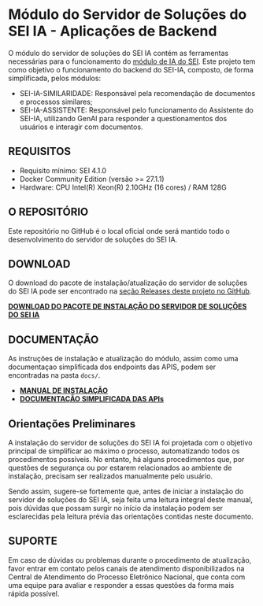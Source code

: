 # Módulo do Servidor de Soluções do SEI IA - Aplicações de Backend

O módulo do servidor de soluções do SEI IA contém as ferramentas necessárias para o funcionamento do [módulo de IA do SEI](https://github.com/anatelgovbr/mod-sei-ia). Este projeto tem como objetivo o funcionamento do backend do SEI-IA, composto, de forma simplificada, pelos módulos:
- SEI-IA-SIMILARIDADE: Responsável pela recomendação de documentos e processos similares;
- SEI-IA-ASSISTENTE: Responsável pelo funcionamento do Assistente do SEI-IA, utilizando GenAI para responder a questionamentos dos usuários e interagir com documentos.

## REQUISITOS

- Requisito mínimo: SEI 4.1.0
- Docker Community Edition (versão >= 27.1.1)
- Hardware: CPU Intel(R) Xeon(R) 2.10GHz (16 cores) / RAM 128G

## O REPOSITÓRIO

Este repositório no GitHub é o local oficial onde será mantido todo o desenvolvimento do servidor de soluções do SEI IA.

## DOWNLOAD

O download do pacote de instalação/atualização do servidor de soluções do SEI IA pode ser encontrado na [seção Releases deste projeto no GitHub](https://github.com/anatelgovbr/sei-ia/releases). 

**[DOWNLOAD DO PACOTE DE INSTALAÇÃO DO SERVIDOR DE SOLUÇÕES DO SEI IA](https://github.com/anatelgovbr/sei-ia/releases)** 

## DOCUMENTAÇÃO

As instruções de instalação e atualização do módulo, assim como uma documentaçao simplificada dos endpoints das APIS, podem ser encontradas na pasta `docs/`.

* **[MANUAL DE INSTALAÇÃO](docs/INSTALL.md)**
* **[DOCUMENTAÇÃO SIMPLIFICADA DAS APIs](docs/API_MANUAL.md)**

## Orientações Preliminares

A instalação do servidor de soluções do SEI IA foi projetada com o objetivo principal de simplificar ao máximo o processo, automatizando todos os procedimentos possíveis. No entanto, há alguns procedimentos que, por questões de segurança ou por estarem relacionados ao ambiente de instalação, precisam ser realizados manualmente pelo usuário.

Sendo assim, sugere-se fortemente que, antes de iniciar a instalação do servidor de soluções do SEI IA, seja feita uma leitura integral deste manual, pois dúvidas que possam surgir no início da instalação podem ser esclarecidas pela leitura prévia das orientações contidas neste documento.

## SUPORTE

Em caso de dúvidas ou problemas durante o procedimento de atualização, favor entrar em contato pelos canais de atendimento disponibilizados na Central de Atendimento do Processo Eletrônico Nacional, que conta com uma equipe para avaliar e responder a essas questões da forma mais rápida possível.